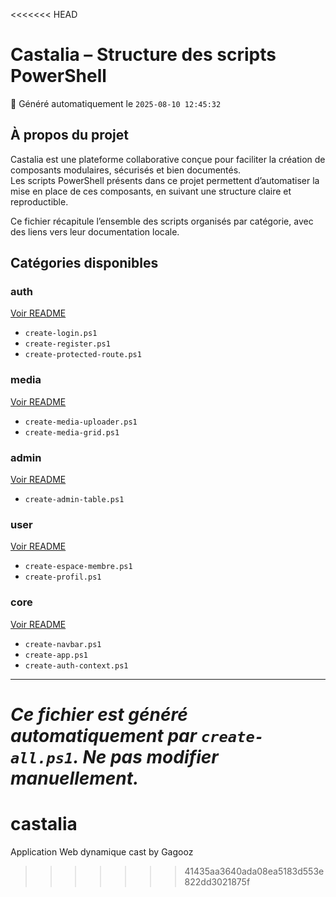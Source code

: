 <<<<<<< HEAD
# Castalia – Structure des scripts PowerShell

📅 Généré automatiquement le `2025-08-10 12:45:32`

## À propos du projet

Castalia est une plateforme collaborative conçue pour faciliter la création de composants modulaires, sécurisés et bien documentés.  
Les scripts PowerShell présents dans ce projet permettent d’automatiser la mise en place de ces composants, en suivant une structure claire et reproductible.

Ce fichier récapitule l’ensemble des scripts organisés par catégorie, avec des liens vers leur documentation locale.

## Catégories disponibles

### auth  
[Voir README](scripts/auth/README.md)

- `create-login.ps1`
- `create-register.ps1`
- `create-protected-route.ps1`

### media  
[Voir README](scripts/media/README.md)

- `create-media-uploader.ps1`
- `create-media-grid.ps1`

### admin  
[Voir README](scripts/admin/README.md)

- `create-admin-table.ps1`

### user  
[Voir README](scripts/user/README.md)

- `create-espace-membre.ps1`
- `create-profil.ps1`

### core  
[Voir README](scripts/core/README.md)

- `create-navbar.ps1`
- `create-app.ps1`
- `create-auth-context.ps1`

---

_Ce fichier est généré automatiquement par `create-all.ps1`. Ne pas modifier manuellement._
=======
# castalia
Application Web dynamique cast by Gagooz
>>>>>>> 41435aa3640ada08ea5183d553e822dd3021875f
